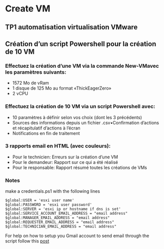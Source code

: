 # Create VM

## TP1 automatisation virtualisation VMware

## Création d’un script Powershell pour la création de 10 VM

### Effectuez la création d’une VM via la commande New-VMavec les paramètres suivants:

- 1572 Mo de vRam
- 1 disque de 125 Mo au format «ThickEagerZero»
- 2 vCPU

### Effectuez la création de 10 VM via un script Powershell avec:

- 10 paramètres à définir selon vos choix (dont les 3 précédents)
- Sources des informations depuis un fichier .csv•Confirmation d’actions et récapitulatif d’actions à l’écran
- Notifications en fin de traitement

### 3 rapports email en HTML (avec couleurs):

- Pour le technicien: Erreurs sur la création d’une VM
- Pour le demandeur: Rapport sur ce qui a été réalisé
- Pour le responsable: Rapport résumé toutes les créations de VMs


### Notes

make a credentials.ps1 with the following lines

```
$global:USER = 'esxi user name'
$global:PASSWORD = 'esxi user password'
$global:SERVER = 'esxi ip or hostname if dns is set'
$global:SERVICE_ACCOUNT_EMAIL_ADDRESS = "email address" 
$global:MANAGER_EMAIL_ADDRESS = "email address"
$global:REQUESTER_EMAIL_ADDRESS = "email address"
$global:TECHNICIAN_EMAIL_ADDRESS = "email address"
```

For help on how to setup you Gmail account to send email through the script follow this [post](https://support.google.com/mail/answer/185833)